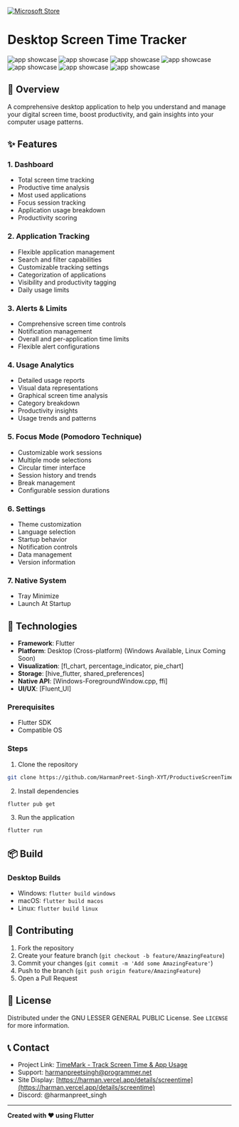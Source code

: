 [![Microsoft Store](demo/ms-logo.svg)](https://apps.microsoft.com/detail/9PHBZXNPVHSQ?mode=full)
# Desktop Screen Time Tracker

![app showcase](demo/1.png)
![app showcase](demo/2.png)
![app showcase](demo/3.png)
![app showcase](demo/4.png)
![app showcase](demo/5.png)
![app showcase](demo/6.png)
![app showcase](demo/screentime.png)

## 📱 Overview

A comprehensive desktop application to help you understand and manage your digital screen time, boost productivity, and gain insights into your computer usage patterns.

## ✨ Features

### 1. Dashboard
- Total screen time tracking
- Productive time analysis
- Most used applications
- Focus session tracking
- Application usage breakdown
- Productivity scoring

### 2. Application Tracking
- Flexible application management
- Search and filter capabilities
- Customizable tracking settings
- Categorization of applications
- Visibility and productivity tagging
- Daily usage limits

### 3. Alerts & Limits
- Comprehensive screen time controls
- Notification management
- Overall and per-application time limits
- Flexible alert configurations

### 4. Usage Analytics
- Detailed usage reports
- Visual data representations
- Graphical screen time analysis
- Category breakdown
- Productivity insights
- Usage trends and patterns

### 5. Focus Mode (Pomodoro Technique)
- Customizable work sessions
- Multiple mode selections
- Circular timer interface
- Session history and trends
- Break management
- Configurable session durations

### 6. Settings
- Theme customization
- Language selection
- Startup behavior
- Notification controls
- Data management
- Version information

### 7. Native System
- Tray Minimize
- Launch At Startup


## 🚀 Technologies

- **Framework**: Flutter
- **Platform**: Desktop (Cross-platform) (Windows Available, Linux Coming Soon)
- **Visualization**: [fl_chart, percentage_indicator, pie_chart]
- **Storage**: [hive_flutter, shared_preferences]
- **Native API**: [Windows-ForegroundWindow.cpp, ffi]
- **UI/UX**: [Fluent_UI]

<!-- ## 🔧 Installation -->

### Prerequisites
- Flutter SDK
- Compatible OS

### Steps
1. Clone the repository
```bash
git clone https://github.com/HarmanPreet-Singh-XYT/ProductiveScreenTime
```

2. Install dependencies
```bash
flutter pub get
```

3. Run the application
```bash
flutter run
```

## 📦 Build

### Desktop Builds
- Windows: `flutter build windows`
- macOS: `flutter build macos`
- Linux: `flutter build linux`

## 🤝 Contributing

1. Fork the repository
2. Create your feature branch (`git checkout -b feature/AmazingFeature`)
3. Commit your changes (`git commit -m 'Add some AmazingFeature'`)
4. Push to the branch (`git push origin feature/AmazingFeature`)
5. Open a Pull Request

## 📄 License

Distributed under the GNU LESSER GENERAL PUBLIC License. See `LICENSE` for more information.

## 📞 Contact

- Project Link: [TimeMark - Track Screen Time & App Usage](https://github.com/HarmanPreet-Singh-XYT/TimeMark-ScreenTimeApp)
- Support: harmanpreetsingh@programmer.net
- Site Display: [https://harman.vercel.app/details/screentime](https://harman.vercel.app/details/screentime)
- Discord: @harmanpreet_singh

---

**Created with ❤️ using Flutter**